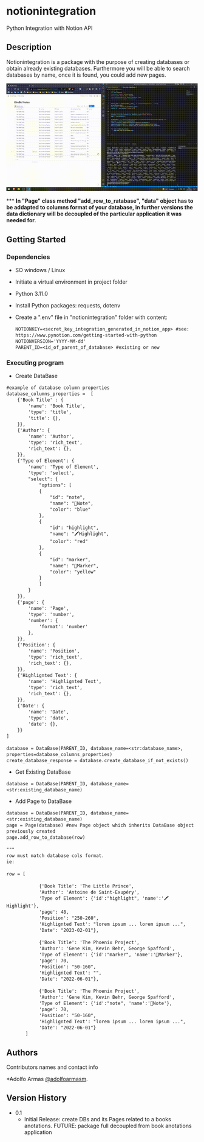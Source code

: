 # notionintegration

Python Integration with Notion API

## Description

Notionintegration is a package with the purpose of creating databases or obtain already existing databases.
Furthermore you will be able to search databases by name, once it is found, you could add new pages.

![Automation to load pages in a database](https://github.com/adolfoarmas/notionintegration/blob/main/media/2023-02-25%2011-40-44.gif)

*** **In "Page" class method "add_row_to_ratabase", "data" object has to be addapted to columns format of your database, in further versions the data dictionary will be decoupled of the particular application it was needed for**.

## Getting Started

### Dependencies

* SO windows / Linux
* Initiate a virtual environment in project folder
* Python 3.11.0
* Install Python packages: requests, dotenv
* Create a ".env" file in "notionintegration" folder with content:
  
  ```
  NOTIONKEY=<secret_key_integration_generated_in_notion_app> #see: https://www.pynotion.com/getting-started-with-python
  NOTIONVERSION='YYYY-MM-dd'
  PARENT_ID=<id_of_parent_of_database> #existing or new
  ```
### Executing program

* Create DataBase

```
#example of database column properties
database_columns_properties =  [
    {'Book Title' : {
        'name': 'Book Title',
        'type': 'title',
        'title': {},
    }},
    {'Author': {
        'name': 'Author',
        'type': 'rich_text',
        'rich_text': {},
    }},
    {'Type of Element': {
        'name': 'Type of Element',
        'type': 'select',
        "select": {
            "options": [
            {
                "id": "note",
                "name": "📝Note",
                "color": "blue"
            },
            {
                "id": "highlight",
                "name": "🖍Highlight",
                "color": "red"
            },
            {
                "id": "marker",
                "name": "📑Marker",
                "color": "yellow"
            }
            ]
        }
    }},
    {'page': {
        'name': 'Page',
        'type': 'number',
        'number': {
            'format': 'number'
        },
    }},
    {'Position': {
        'name': 'Position',
        'type': 'rich_text',
        'rich_text': {},
    }},
    {'Highlignted Text': {
        'name': 'Highlignted Text',
        'type': 'rich_text',
        'rich_text': {},
    }},
    {'Date': {
        'name': 'Date',
        'type': 'date',
        'date': {},
    }}
]

database = DataBase(PARENT_ID, database_name=<str:database_name>, properties=database_columns_properties)
create_database_response = database.create_database_if_not_exists()
```

* Get Existing DataBase

```
database = DataBase(PARENT_ID, database_name=<str:existing_database_name)
```

* Add Page to DataBase

```
database = DataBase(PARENT_ID, database_name=<str:existing_database_name)
page = Page(database) #new Page object which inherits DataBase object previously created
page.add_row_to_database(row)

"""
row must match database cols format.
ie:

row = [
            
            {'Book Title': 'The Little Prince',
            'Author': 'Antoine de Saint-Exupéry',
            'Type of Element': {'id':"highlight", 'name':'🖍Highlight'},
            'page': 48,
            'Position': "250-260",
            'Highlignted Text': "lorem ipsum ... lorem ipsum ...",
            'Date': "2023-02-01"},

            {'Book Title': 'The Phoenix Project',
            'Author': 'Gene Kim, Kevin Behr, George Spafford',
            'Type of Element': {'id':"marker", 'name':'📑Marker'},
            'page': 70,
            'Position': "50-160",
            'Highlignted Text': "",
            'Date': "2022-06-01"},
            
            {'Book Title': 'The Phoenix Project',
            'Author': 'Gene Kim, Kevin Behr, George Spafford',
            'Type of Element': {'id':"note", 'name':'📝Note'},
            'page': 70,
            'Position': "50-160",
            'Highlignted Text': "lorem ipsum ... lorem ipsum ...",
            'Date': "2022-06-01"}
       ]
```

## Authors

Contributors names and contact info

*Adolfo Armas [@adolfoarmasm](https://twitter.com/adolfoarmasm).

## Version History

* 0.1
    * Initial Release: create DBs and its Pages related to a books anotations. FUTURE: package full decoupled from book anotations application
